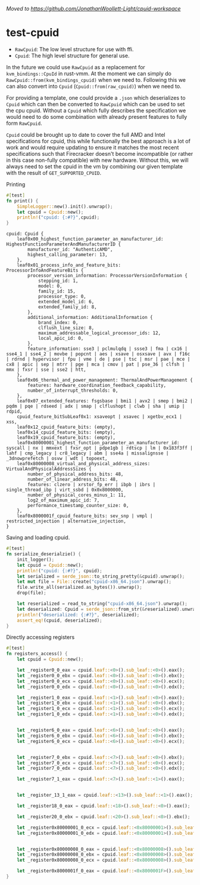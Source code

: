 *Moved to https://github.com/JonathanWoollett-Light/cpuid-workspace*

# test-cpuid

- `RawCpuid`: The low level structure for use with ffi.
- `Cpuid`: The high level structure for general use.

In the future we could use `RawCpuid` as a replacement for `kvm_bindings::CpuId` in rust-vmm. 
At the moment we can simply do `RawCpuid::from(kvm_bindings_cpuid)` when we need to.
Following this we can also convert into `Cpuid` (`Cpuid::from(raw_cpuid)`) when we need to.

For providing a template, one could provide a `.json` which deserializes to `Cpuid` which can then
be converted to `RawCpuid` which can be used to set the cpu cpuid. Without a `Cpuid` which fully 
describes the specification we would need to do some combination with already present features to 
fully form `RawCpuid`.

`Cpuid` could be brought up to date to cover the full AMD and Intel specifications for cpuid, this
while functionally the best approach is a lot of work and would require updating to ensure it
matches the most recent specifications such that Firecracker doesn't become incompatible (or rather 
in this case non-fully compatible) with new hardware. Without this, we will always need to set the
cpuid in the vm by combining our given template with the result of `GET_SUPPORTED_CPUID`.

Printing
```rust
#[test]
fn print() {
    SimpleLogger::new().init().unwrap();
    let cpuid = Cpuid::new();
    println!("cpuid: {:#?}",cpuid);
}
```
```
cpuid: Cpuid {
    leaf0x00_highest_function_parameter_an_manufacturer_id: HighestFunctionParameterAndManufacturerID {
        manufacturer_id: "AuthenticAMD",
        highest_calling_parameter: 13,
    },
    leaf0x01_process_info_and_feature_bits: ProcessorInfoAndFeatureBits {
        processor_version_information: ProcessorVersionInformation {
            stepping_id: 1,
            model: 0,
            family_id: 15,
            processor_type: 0,
            extended_model_id: 6,
            extended_family_id: 8,
        },
        additional_information: AdditionalInformation {
            brand_index: 0,
            clflush_line_size: 8,
            maximum_addressable_logical_processor_ids: 12,
            local_apic_id: 0,
        },
        feature_information: sse3 | pclmulqdq | ssse3 | fma | cx16 | sse4_1 | sse4_2 | movbe | popcnt | aes | xsave | osxsave | avx | f16c | rdrnd | hypervisor | fpu | vme | de | pse | tsc | msr | pae | mce | cx8 | apic | sep | mtrr | pge | mca | cmov | pat | pse_36 | clfsh | mmx | fxsr | sse | sse2 | htt,
    },
    leaf0x06_thermal_and_power_management: ThermalAndPowerManagement {
        features: hardware_coordination_feedback_capability,
        number_of_interrupt_thresholds: 0,
    },
    leaf0x07_extended_features: fsgsbase | bmi1 | avx2 | smep | bmi2 | pqdm | pqe | rdseed | adx | smap | clflushopt | clwb | sha | umip | rdpid,
    cpuid_feature_bitSubLeaf0x1: xsaveopt | xsavec | xgetbv_ecx1 | xss,
    leaf0x12_cpuid_feature_bits: (empty),
    leaf0x14_cpuid_feature_bits: (empty),
    leaf0x19_cpuid_feature_bits: (empty),
    leaf0x80000001_highest_function_parameter_an_manufacturer_id: syscall | nx | mmxext | fxsr_opt | pdpe1gb | rdtscp | lm | 0x183f3ff | lahf | cmp_legacy | cr8_legacy | abm | sse4a | missalignsse | _3dnowprefetch | osvw | wdt | topoext,
    leaf0x80000008_virtual_and_physical_address_sizes: VirtualAndPhysicalAddressSizes {
        number_of_physical_address_bits: 48,
        number_of_linear_address_bits: 48,
        features: clzero | xrstor_fp_err | ibpb | ibrs | single_thread_ibp | virt_ssbd | 0x0x8000000,
        number_of_physical_cores_minus_1: 11,
        log2_of_maximum_apic_id: 7,
        performance_timestamp_counter_size: 0,
    },
    leaf0x8000001f_cpuid_feature_bits: sev_snp | vmpl | restricted_injection | alternative_injection,
}
```

Saving and loading cpuid.
```rust
#[test]
fn serialize_deserialzie() {
    init_logger();
    let cpuid = Cpuid::new();
    println!("cpuid: {:#?}", cpuid);
    let serialized = serde_json::to_string_pretty(&cpuid).unwrap();
    let mut file = File::create("cpuid-x86_64.json").unwrap();
    file.write_all(serialized.as_bytes()).unwrap();
    drop(file);

    let reserialized = read_to_string("cpuid-x86_64.json").unwrap();
    let deserialized: Cpuid = serde_json::from_str(&reserialized).unwrap();
    println!("deserialized: {:#?}", deserialized);
    assert_eq!(cpuid, deserialized);
}
```
Directly accessing registers
```rust
#[test]
fn registers_access() {
    let cpuid = Cpuid::new();

    let _register0_0_eax = cpuid.leaf::<0>().sub_leaf::<0>().eax();
    let _register0_0_ebx = cpuid.leaf::<0>().sub_leaf::<0>().ebx();
    let _register0_0_ecx = cpuid.leaf::<0>().sub_leaf::<0>().ecx();
    let _register0_0_edx = cpuid.leaf::<0>().sub_leaf::<0>().edx();

    let _register1_0_eax = cpuid.leaf::<1>().sub_leaf::<0>().eax();
    let _register1_0_ebx = cpuid.leaf::<1>().sub_leaf::<0>().ebx();
    let _register1_0_ecx = cpuid.leaf::<1>().sub_leaf::<0>().ecx();
    let _register1_0_edx = cpuid.leaf::<1>().sub_leaf::<0>().edx();


    let _register6_0_eax = cpuid.leaf::<6>().sub_leaf::<0>().eax();
    let _register6_0_ebx = cpuid.leaf::<6>().sub_leaf::<0>().ebx();
    let _register6_0_ecx = cpuid.leaf::<6>().sub_leaf::<0>().ecx();


    let _register7_0_ebx = cpuid.leaf::<7>().sub_leaf::<0>().ebx();
    let _register7_0_ecx = cpuid.leaf::<7>().sub_leaf::<0>().ecx();
    let _register7_0_edx = cpuid.leaf::<7>().sub_leaf::<0>().edx();

    let _register7_1_eax = cpuid.leaf::<7>().sub_leaf::<1>().eax();


    let _register_13_1_eax = cpuid.leaf::<13>().sub_leaf::<1>().eax();

    let _register18_0_eax = cpuid.leaf::<18>().sub_leaf::<0>().eax();

    let _register20_0_ebx = cpuid.leaf::<20>().sub_leaf::<0>().ebx();

    let _register0x80000001_0_ecx = cpuid.leaf::<0x80000001>().sub_leaf::<0>().ecx();
    let _register0x80000001_0_edx = cpuid.leaf::<0x80000001>().sub_leaf::<0>().edx();


    let _register0x80000008_0_eax = cpuid.leaf::<0x80000008>().sub_leaf::<0>().eax();
    let _register0x80000008_0_ebx = cpuid.leaf::<0x80000008>().sub_leaf::<0>().ebx();
    let _register0x80000008_0_ecx = cpuid.leaf::<0x80000008>().sub_leaf::<0>().ecx();

    let _register0x8000001f_0_eax = cpuid.leaf::<0x8000001F>().sub_leaf::<0>().eax();
}
```
